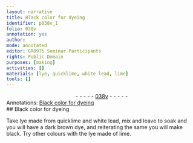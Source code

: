 ```yaml
---
layout: narrative
title: Black color for dyeing
identifier: p038v_1
folio: 038v
annotation: yes
author:
mode: annotated
editor: GR8975 Seminar Participants
rights: Public Domain
purposes: [making]
activities: []
materials: [lye, quicklime, white lead, lime]
tools: []
---
```


 <div class="folio" align="center">- - - - - <a href="http://gallica.bnf.fr/ark:/12148/btv1b10500001g/f82.image" target="_blank">038v</a> - - - - - </div>  <div class="annotation" align="left">Annotations:
<a href="https://docs.google.com/document/d/1ZNqXbJINti7teByIul9FVs52sOlzdV0NpW42-heVn3I/edit" target="_blank">Black color for dyeing</a>
 </div> 
## Black color for dyeing

 
Take <span class="material">lye</span> made from <span class="material">quicklime</span> and <span class="material">white lead</span>, mix and leave to soak and you will have a dark brown dye, and reiterating the same you will make black. Try other colours with the lye made of <span class="material">lime</span>.
 